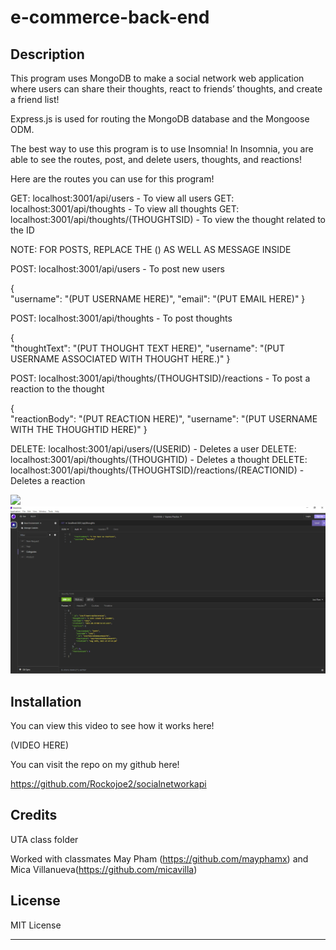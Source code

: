 # e-commerce-back-end

## Description

This program uses MongoDB to make a social network web application where users can share their thoughts, react to friends’ thoughts, and create a friend list!

Express.js is used for routing the MongoDB database and the Mongoose ODM.

The best way to use this program is to use Insomnia! In Insomnia, you are able to see the routes, post, and delete users, thoughts, and reactions!

Here are the routes you can use for this program!

GET: localhost:3001/api/users - To view all users
GET: localhost:3001/api/thoughts - To view all thoughts
GET: localhost:3001/api/thoughts/(THOUGHTSID) - To view the thought related to the ID

NOTE: FOR POSTS, REPLACE THE () AS WELL AS MESSAGE INSIDE

POST: localhost:3001/api/users - To post new users

 {  
      "username": "(PUT USERNAME HERE)",
      "email": "(PUT EMAIL HERE)"
  }

POST: localhost:3001/api/thoughts - To post thoughts

 {  
      "thoughtText": "(PUT THOUGHT TEXT HERE)",
      "username": "(PUT USERNAME ASSOCIATED WITH THOUGHT HERE.)"
  }

POST: localhost:3001/api/thoughts/(THOUGHTSID)/reactions - To post a reaction to the thought

 {  
      "reactionBody": "(PUT REACTION HERE)",
      "username": "(PUT USERNAME WITH THE THOUGHTID HERE)"
  }

DELETE: localhost:3001/api/users/(USERID) - Deletes a user
DELETE: localhost:3001/api/thoughts/(THOUGHTID) - Deletes a thought
DELETE: localhost:3001/api/thoughts/(THOUGHTSID)/reactions/(REACTIONID) - Deletes a reaction


<img src="./assets/images/image.jpg"/>
<img src="./assets/images/image2.jpg"/>


## Installation

You can view this video to see how it works here!

(VIDEO HERE)

You can visit the repo on my github here!

https://github.com/Rockojoe2/socialnetworkapi

## Credits
UTA class folder

Worked with classmates May Pham (https://github.com/mayphamx) and Mica Villanueva(https://github.com/micavilla) 


## License

MIT License

---